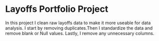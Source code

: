 # Layoffs Portfolio Project
In this project I clean raw layoffs data to make it more useable for data analysis. I start by removing duplicates.Then I standardize the data and remove blank or Null values. Lastly, I remove any unnecessary columns. 
